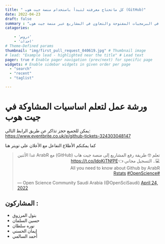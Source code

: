 ```yaml
---
title: " كل ماتحتاج معرفته لتبدأ باستخدام منصة جيت هوب (GitHub)"
date: 2022-04-23
draft: false
summary : "ورشة عملية لتساعد مجتمع عرب آر في المساهمة في البرمجيات المفتوحة والتعاون في المشاريع عبر منصة جيت هوب"
catagories:

    - 'دروس'
    - 'احداث'
# Theme-Defined params
thumbnail: "img/first_pull_request_040619.jpg" # Thumbnail image
# lead: "Example lead - highlighted near the title" # Lead text
pager: true # Enable pager navigation (prev/next) for specific page
widgets: # Enable sidebar widgets in given order per page
  - "search"
  - "recent"
  - "taglist"

---
```


# ورشة عمل لتعلم اساسيات المشاوكة في جيت هوب

يمكن للجميع حجز تذاكر عن طريق الرابط التالي:
https://www.eventbrite.co.uk/e/github-tickets-324303048147


كما يمكنكم الأطلاع التفاعل مع الأعلان على تويتر هنا

<blockquote class="twitter-tweet"><p lang="und" dir="rtl">تعلم 🤓 طريقة رفع المشاريع إلى منصة جيت هاب (GitHub) مع ArabR غدا الأثنين 💻.. التسجيل مجاني 👈<a href="https://t.co/IdoKiTNfPE">https://t.co/IdoKiTNfPE</a><br>All you need to know about Github by ArabR<br> <a href="https://twitter.com/hashtag/Rstats?src=hash&amp;ref_src=twsrc%5Etfw">#Rstats</a> <a href="https://twitter.com/hashtag/OpenScience?src=hash&amp;ref_src=twsrc%5Etfw">#OpenScience</a></p>&mdash; Open Science Community Saudi Arabia (@OpenSciSaudi) <a href="https://twitter.com/OpenSciSaudi/status/1518139618314661888?ref_src=twsrc%5Etfw">April 24, 2022</a></blockquote> <script async src="https://platform.twitter.com/widgets.js" charset="utf-8"></script>


## المشاركون :
- بتول المرزوق
- حسين السلمان
- نوره سلطان 
- إيمان الحسني
- أحمد السالمي

